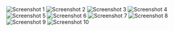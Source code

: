 <img src="https://github.com/user-attachments/assets/b216193d-e561-44c2-a0f2-511bda2f7de9" alt="Screenshot 1" style="max-width: 300px;">

<img src="https://github.com/user-attachments/assets/605fd9f0-c21b-4a60-a038-493d7f62fe6c" alt="Screenshot 2" style="max-width: 300px;">

<img src="https://github.com/user-attachments/assets/52d2d4af-b49c-4368-a1a5-16dfdd186beb" alt="Screenshot 3" style="max-width: 300px;">

<img src="https://github.com/user-attachments/assets/040f9a3d-592c-4a13-9a5d-13863074298e" alt="Screenshot 4" style="max-width: 300px;">

<img src="https://github.com/user-attachments/assets/4ba3ea43-7818-4d31-bbfd-15acbbb311f6" alt="Screenshot 5" style="max-width: 300px;">

<img src="https://github.com/user-attachments/assets/e6f1f8e5-5dc5-43d5-8dfa-1363d8f3d87f" alt="Screenshot 6" style="max-width: 300px;">

<img src="https://github.com/user-attachments/assets/13883932-2ac3-445f-8bae-ef243c458c0a" alt="Screenshot 7" style="max-width: 300px;">

<img src="https://github.com/user-attachments/assets/fb3aa174-a679-4ff0-b9bd-2a02424b1fcc" alt="Screenshot 8" style="max-width: 300px;">

<img src="https://github.com/user-attachments/assets/8a766e67-7ba0-4d54-9c1c-bedbbff22869" alt="Screenshot 9" style="max-width: 300px;">

<img src="https://github.com/user-attachments/assets/4554b4ab-6d2a-4c01-844f-a54f189e5866" alt="Screenshot 10" style="max-width: 300px;">
